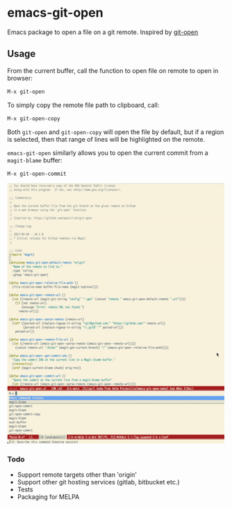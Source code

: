 # emacs-git-open

Emacs package to open a file on a git remote. Inspired by [git-open](https://github.com/paulirish/git-open)

## Usage

From the current buffer, call the function to open file on remote to open in browser:

```el
M-x git-open
```

To simply copy the remote file path to clipboard, call:

```el
M-x git-open-copy
```

Both `git-open` and `git-open-copy` will open the file by default, but if a region is
selected, then that range of lines will be highlighted on the remote.


`emacs-git-open` similarly allows you to open the current commit from a `magit-blame` buffer:

```el
M-x git-open-commit
```

<img src="./git-open-commit-usage.gif" alt="Git Open Commit Usage" width="500" height="600">

### Todo
- Support remote targets other than 'origin'
- Support other git hosting services (gitlab, bitbucket etc.)
- Tests
- Packaging for MELPA
